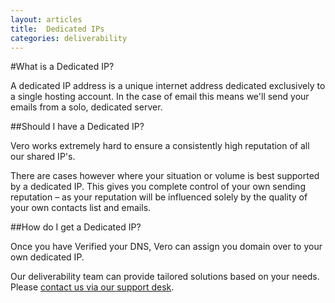 ```yaml
---
layout: articles
title:  Dedicated IPs
categories: deliverability
---
```


#What is a Dedicated IP?

A dedicated IP address is a unique internet address dedicated exclusively to a single hosting account. In the case of email this means we'll send your emails from a solo, dedicated server. 

##Should I have a Dedicated IP?

Vero works extremely hard to ensure a consistently high reputation of all our shared IP's.

There are cases however where your situation or volume is best supported by a dedicated IP. This gives you complete control of your own sending reputation – as your reputation will be influenced solely by the quality of your own contacts list and emails.

##How do I get a Dedicated IP?

Once you have Verified your DNS, Vero can assign you domain over to your own dedicated IP.

Our deliverability team can provide tailored solutions based on your needs. Please  [contact us via our support desk](mailto:support@getvero.com).
